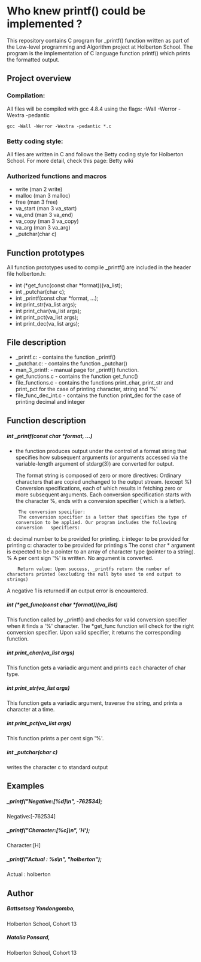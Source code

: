 # Who knew  printf() could be implemented ?

This repository contains C program for _printf() function written as part of the Low-level programming and Algorithm project at Holberton School. The program is the implementation of C language function printf() which prints the formatted output.


## Project overview

### Compilation:

All files will be compiled with gcc 4.8.4 using the flags:  -Wall -Werror -Wextra -pedantic

    gcc -Wall -Werror -Wextra -pedantic *.c

### Betty coding style:

All files are written in C and follows the Betty coding style for Holberton School. For more detail, check this page:
Betty wiki

### Authorized functions and macros

* write (man 2 write)
* malloc (man 3 malloc)
* free (man 3 free)
* va_start (man 3 va_start)
* va_end (man 3 va_end)
* va_copy (man 3 va_copy)
* va_arg (man 3 va_arg)
* _putchar(char c)

## Function prototypes

All function prototypes used to compile _printf() are included in the header file holberton.h:
*    int (*get_func(const char *format))(va_list);
*    int _putchar(char c);
*    int _printf(const char *format, ...);
*    int print_str(va_list args);
*    int print_char(va_list args);
*    int print_pct(va_list args);
*    int print_dec(va_list args);

## File description

* _printf.c: - contains the function _printf()
* _putchar.c: - contains the function _putchar()
* man_3_printf: - manual page for  _printf() function.
* get_functions.c - contains the function get_func()
* file_functions.c - contains the functions print_char, print_str and print_pct for the case of printing character, string and '%'
* file_func_dec_int.c - contains the function print_dec for the case of printing decimal and integer

## Function description

##### int _printf(const char *format, ...)
* the function produces output under the control of a format string that specifies how subsequent arguments (or arguments accessed via the variable-length argument of stdarg(3)) are converted for output.

    The format string is composed of zero or more directives:
Ordinary characters that are copied unchanged to the output stream. (except %)
Conversion specifications, each of which results in fetching zero or more subsequent arguments. Each conversion specification starts with the character %, ends with a conversion specifier ( which is a letter).

	   The conversion specifier:
	   The conversion specifier is a letter that specifies the type of conversion to be applied. Our program includes the following conversion   specifiers:
d:	   decimal number to be provided for printing.
i:	   integer to be provided for printing
c:	   character to be provided for printing
s	   The const char * argument is expected to be a pointer to an array of character type (pointer to a string).
%	    A per cent sign '%' is written. No argument is converted. 

	    Return value: Upon success, _printfs return the number of characters printed (excluding the null byte used to end output to strings)
A negative 1 is returned if an output error is encountered. 

##### int (*get_func(const char *format))(va_list)

This function called by _printf() and checks for valid conversion specifier when it finds a '%' character. The *get_func function will check for the right conversion specifier. Upon valid specifier, it returns the corresponding function.

##### int print_char(va_list args)

This function gets a variadic argument and prints each character of char type.

##### int print_str(va_list args)
This function gets a variadic argument, traverse the string, and prints a character at a time. 

##### int print_pct(va_list args)
This function prints a per cent sign '%'.

##### int _putchar(char c)
writes the character c to standard output

## Examples

##### _printf("Negative:[%d]\n", -762534);
Negative:[-762534]

##### _printf("Character:[%c]\n", 'H');
Character:[H]

##### _printf("Actual     : %s\n", "holberton");
Actual     : holberton

## Author
##### Battsetseg Yondongombo,
Holberton School, Cohort 13
##### Natalia Ponsard,
Holberton School, Cohort 13